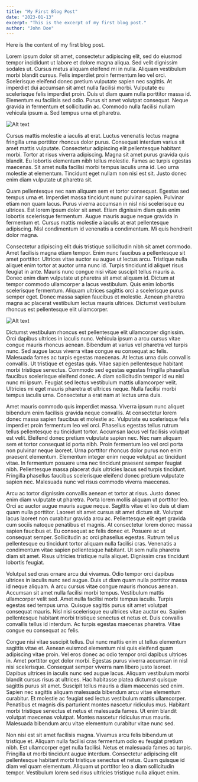 ```yaml
---
title: "My First Blog Post"
date: "2023-01-13"
excerpt: "This is the excerpt of my first blog post."
author: "John Doe"
---
```


Here is the content of my first blog post.

Lorem ipsum dolor sit amet, consectetur adipiscing elit, sed do eiusmod tempor incididunt ut labore et dolore magna aliqua. Sed velit dignissim sodales ut. Cursus metus aliquam eleifend mi in nulla. Aliquam vestibulum morbi blandit cursus. Felis imperdiet proin fermentum leo vel orci. Scelerisque eleifend donec pretium vulputate sapien nec sagittis. At imperdiet dui accumsan sit amet nulla facilisi morbi. Vulputate eu scelerisque felis imperdiet proin. Duis ut diam quam nulla porttitor massa id. Elementum eu facilisis sed odio. Purus sit amet volutpat consequat. Neque gravida in fermentum et sollicitudin ac. Commodo nulla facilisi nullam vehicula ipsum a. Sed tempus urna et pharetra.

![Alt text](/images/test.png)

Cursus mattis molestie a iaculis at erat. Luctus venenatis lectus magna fringilla urna porttitor rhoncus dolor purus. Consequat interdum varius sit amet mattis vulputate. Consectetur adipiscing elit pellentesque habitant morbi. Tortor at risus viverra adipiscing. Magna sit amet purus gravida quis blandit. Eu lobortis elementum nibh tellus molestie. Fames ac turpis egestas maecenas. Sit amet nulla facilisi morbi tempus iaculis urna id. Leo urna molestie at elementum. Tincidunt eget nullam non nisi est sit. Justo donec enim diam vulputate ut pharetra sit.

Quam pellentesque nec nam aliquam sem et tortor consequat. Egestas sed tempus urna et. Imperdiet massa tincidunt nunc pulvinar sapien. Pulvinar etiam non quam lacus. Purus viverra accumsan in nisl nisi scelerisque eu ultrices. Est lorem ipsum dolor sit amet. Etiam dignissim diam quis enim lobortis scelerisque fermentum. Augue mauris augue neque gravida in fermentum et. Cursus mattis molestie a iaculis at erat pellentesque adipiscing. Nisl condimentum id venenatis a condimentum. Mi quis hendrerit dolor magna.

Consectetur adipiscing elit duis tristique sollicitudin nibh sit amet commodo. Amet facilisis magna etiam tempor. Enim nunc faucibus a pellentesque sit amet porttitor. Ultrices vitae auctor eu augue ut lectus arcu. Tristique nulla aliquet enim tortor at auctor urna nunc id. Turpis tincidunt id aliquet risus feugiat in ante. Mauris nunc congue nisi vitae suscipit tellus mauris a. Donec enim diam vulputate ut pharetra sit amet aliquam id. Dictum at tempor commodo ullamcorper a lacus vestibulum. Quis enim lobortis scelerisque fermentum. Aliquam ultrices sagittis orci a scelerisque purus semper eget. Donec massa sapien faucibus et molestie. Aenean pharetra magna ac placerat vestibulum lectus mauris ultrices. Dictumst vestibulum rhoncus est pellentesque elit ullamcorper.

![Alt text](/images/test.png)

Dictumst vestibulum rhoncus est pellentesque elit ullamcorper dignissim. Orci dapibus ultrices in iaculis nunc. Vehicula ipsum a arcu cursus vitae congue mauris rhoncus aenean. Bibendum at varius vel pharetra vel turpis nunc. Sed augue lacus viverra vitae congue eu consequat ac felis. Malesuada fames ac turpis egestas maecenas. At lectus urna duis convallis convallis. Ut tristique et egestas quis. Vitae sapien pellentesque habitant morbi tristique senectus. Commodo sed egestas egestas fringilla phasellus faucibus scelerisque eleifend donec. A diam sollicitudin tempor id eu nisl nunc mi ipsum. Feugiat sed lectus vestibulum mattis ullamcorper velit. Ultricies mi eget mauris pharetra et ultrices neque. Nulla facilisi morbi tempus iaculis urna. Consectetur a erat nam at lectus urna duis.

Amet mauris commodo quis imperdiet massa. Viverra ipsum nunc aliquet bibendum enim facilisis gravida neque convallis. At consectetur lorem donec massa sapien faucibus et molestie ac. Vulputate eu scelerisque felis imperdiet proin fermentum leo vel orci. Phasellus egestas tellus rutrum tellus pellentesque eu tincidunt tortor. Accumsan lacus vel facilisis volutpat est velit. Eleifend donec pretium vulputate sapien nec. Nec nam aliquam sem et tortor consequat id porta nibh. Proin fermentum leo vel orci porta non pulvinar neque laoreet. Urna porttitor rhoncus dolor purus non enim praesent elementum. Elementum integer enim neque volutpat ac tincidunt vitae. In fermentum posuere urna nec tincidunt praesent semper feugiat nibh. Pellentesque massa placerat duis ultricies lacus sed turpis tincidunt. Fringilla phasellus faucibus scelerisque eleifend donec pretium vulputate sapien nec. Malesuada nunc vel risus commodo viverra maecenas.

Arcu ac tortor dignissim convallis aenean et tortor at risus. Justo donec enim diam vulputate ut pharetra. Porta lorem mollis aliquam ut porttitor leo. Orci ac auctor augue mauris augue neque. Sagittis vitae et leo duis ut diam quam nulla porttitor. Laoreet sit amet cursus sit amet dictum sit. Volutpat lacus laoreet non curabitur gravida arcu ac. Pellentesque elit eget gravida cum sociis natoque penatibus et magnis. At consectetur lorem donec massa sapien faucibus et. Eu consequat ac felis donec et. Posuere ac ut consequat semper. Sollicitudin ac orci phasellus egestas. Rutrum tellus pellentesque eu tincidunt tortor aliquam nulla facilisi cras. Venenatis a condimentum vitae sapien pellentesque habitant. Ut sem nulla pharetra diam sit amet. Risus ultricies tristique nulla aliquet. Dignissim cras tincidunt lobortis feugiat.

Volutpat sed cras ornare arcu dui vivamus. Odio tempor orci dapibus ultrices in iaculis nunc sed augue. Duis ut diam quam nulla porttitor massa id neque aliquam. A arcu cursus vitae congue mauris rhoncus aenean. Accumsan sit amet nulla facilisi morbi tempus. Vestibulum mattis ullamcorper velit sed. Amet nulla facilisi morbi tempus iaculis. Turpis egestas sed tempus urna. Quisque sagittis purus sit amet volutpat consequat mauris. Nisl nisi scelerisque eu ultrices vitae auctor eu. Sapien pellentesque habitant morbi tristique senectus et netus et. Duis convallis convallis tellus id interdum. Ac turpis egestas maecenas pharetra. Vitae congue eu consequat ac felis.

Congue nisi vitae suscipit tellus. Dui nunc mattis enim ut tellus elementum sagittis vitae et. Aenean euismod elementum nisi quis eleifend quam adipiscing vitae proin. Vel eros donec ac odio tempor orci dapibus ultrices in. Amet porttitor eget dolor morbi. Egestas purus viverra accumsan in nisl nisi scelerisque. Consequat semper viverra nam libero justo laoreet. Dapibus ultrices in iaculis nunc sed augue lacus. Aliquam vestibulum morbi blandit cursus risus at ultrices. Hac habitasse platea dictumst quisque sagittis purus sit amet. Suscipit tellus mauris a diam maecenas sed enim. Sapien nec sagittis aliquam malesuada bibendum arcu vitae elementum curabitur. Et molestie ac feugiat sed lectus vestibulum mattis ullamcorper. Penatibus et magnis dis parturient montes nascetur ridiculus mus. Habitant morbi tristique senectus et netus et malesuada fames. Ut enim blandit volutpat maecenas volutpat. Montes nascetur ridiculus mus mauris. Malesuada bibendum arcu vitae elementum curabitur vitae nunc sed.

Non nisi est sit amet facilisis magna. Vivamus arcu felis bibendum ut tristique et. Aliquam nulla facilisi cras fermentum odio eu feugiat pretium nibh. Est ullamcorper eget nulla facilisi. Netus et malesuada fames ac turpis. Fringilla ut morbi tincidunt augue interdum. Consectetur adipiscing elit pellentesque habitant morbi tristique senectus et netus. Quam quisque id diam vel quam elementum. Aliquam ut porttitor leo a diam sollicitudin tempor. Vestibulum lorem sed risus ultricies tristique nulla aliquet enim.
